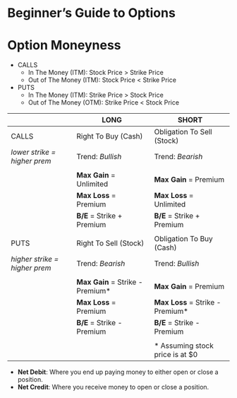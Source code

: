 # Beginner’s Guide to Options 

# Option Moneyness
- CALLS
	- In The Money (ITM): Stock Price > Strike Price
	- Out of The Money (ITM): Stock Price < Strike Price
- PUTS
	- In The Money (ITM): Strike Price > Stock Price
	- Out of The Money (OTM): Strike Price < Stock Price

|   | LONG | SHORT |
| --- | ----------------------- | ------------------------ |
| CALLS | Right To Buy (Cash) | Obligation To Sell (Stock) |
| *lower strike = higher prem* | Trend: *Bullish* | Trend: *Bearish* |
|   |   |   |
|   | **Max Gain** = Unlimited | **Max Gain** = Premium |
|   | **Max Loss** = Premium | **Max Loss** = Unlimited |
|   | **B/E** = Strike + Premium | **B/E** = Strike + Premium |
|   |   |   |
| PUTS | Right To Sell (Stock) | Obligation To Buy (Cash) |
| *higher strike = higher prem* | Trend: *Bearish* | Trend: *Bullish* |
|   |   |   |
|   | **Max Gain** = Strike - Premium* | **Max Gain** = Premium |
|   | **Max Loss** = Premium | **Max Loss** = Strike - Premium* |
|   | **B/E** = Strike - Premium | **B/E** = Strike - Premium |
|   |   |   |
|   |   | * Assuming stock price is at $0 |
  
  - **Net Debit**: Where you end up paying money to either open or close a position.
  - **Net Credit**: Where you receive money to open or close a position.

